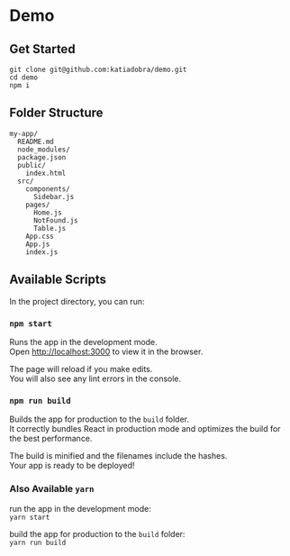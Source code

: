 # Demo

## Get Started

```
git clone git@github.com:katiadobra/demo.git
cd demo
npm i
```
## Folder Structure

```
my-app/
  README.md
  node_modules/
  package.json
  public/
    index.html
  src/
    components/
      Sidebar.js
    pages/
      Home.js
      NotFound.js
      Table.js
    App.css
    App.js
    index.js
```

## Available Scripts

In the project directory, you can run:

### `npm start`

Runs the app in the development mode.<br>
Open [http://localhost:3000](http://localhost:3000) to view it in the browser.

The page will reload if you make edits.<br>
You will also see any lint errors in the console.

### `npm run build`

Builds the app for production to the `build` folder.<br>
It correctly bundles React in production mode and optimizes the build for the best performance.

The build is minified and the filenames include the hashes.<br>
Your app is ready to be deployed!

### Also Available `yarn`

run the app in the development mode:<br>
`yarn start`

build the app for production to the `build` folder:<br>
`yarn run build`
